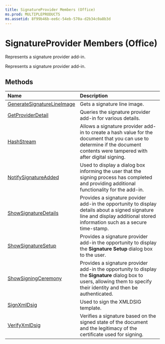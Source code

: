 ```yaml
---
title: SignatureProvider Members (Office)
ms.prod: MULTIPLEPRODUCTS
ms.assetid: 8f99b46b-ee6c-54eb-570a-d2b34c0a8b3d
---
```



# SignatureProvider Members (Office)
Represents a signature provider add-in.

Represents a signature provider add-in.


## Methods



|**Name**|**Description**|
|:-----|:-----|
|[GenerateSignatureLineImage](signatureprovider-generatesignaturelineimage-method-office.md)|Gets a signature line image.|
|[GetProviderDetail](signatureprovider-getproviderdetail-method-office.md)|Queries the signature provider add-in for various details. |
|[HashStream](signatureprovider-hashstream-method-office.md)|Allows a signature provider add-in to create a hash value for the document that you can use to determine if the document contents were tampered with after digital signing.|
|[NotifySignatureAdded](signatureprovider-notifysignatureadded-method-office.md)|Used to display a dialog box informing the user that the signing process has completed and providing additional functionality for the add-in.|
|[ShowSignatureDetails](signatureprovider-showsignaturedetails-method-office.md)|Provides a signature povider add-in the opportunity to display details about a signed signature line and display additional stored information such as a secure time-stamp.|
|[ShowSignatureSetup](signatureprovider-showsignaturesetup-method-office.md)|Provides a signature provider add-in the opportunity to display the  **Signature Setup** dialog box to the user.|
|[ShowSigningCeremony](signatureprovider-showsigningceremony-method-office.md)|Provides a signature provider add-in the opportunity to display the  **Signature** dialog box to users, allowing them to specify their identity and then be authenticated.|
|[SignXmlDsig](signatureprovider-signxmldsig-method-office.md)|Used to sign the XMLDSIG template.|
|[VerifyXmlDsig](signatureprovider-verifyxmldsig-method-office.md)|Verifies a signature based on the signed state of the document and the legitimacy of the certificate used for signing.|


